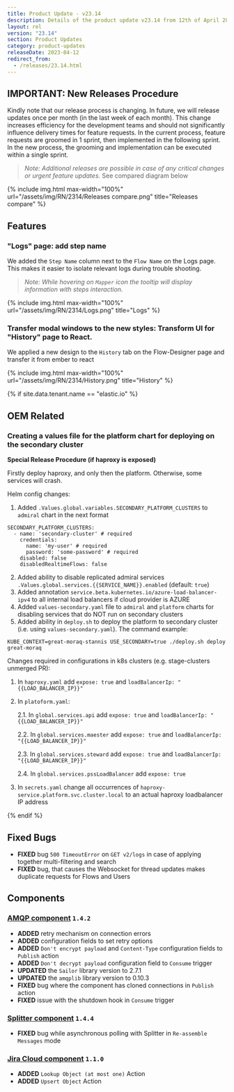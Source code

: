```yaml
---
title: Product Update - v23.14
description: Details of the product update v23.14 from 12th of April 2023.
layout: rel
version: "23.14"
section: Product Updates
category: product-updates
releaseDate: 2023-04-12
redirect_from:
  - /releases/23.14.html
---
```


## IMPORTANT: New Releases Procedure
Kindly note that our release process is changing. In future, we will release updates once per month (in the last week of each month).
This change increases efficiency for the development teams and should not significantly influence delivery times for feature requests. In the current process, feature requests are groomed in 1 sprint, then implemented in the following sprint. In the new process, the grooming and implementation can be  executed within a single sprint.

>_Note: Additional releases are possible in case of any critical changes or urgent feature updates._ 
See compared diagram below

{% include img.html max-width="100%" url="/assets/img/RN/2314/Releases compare.png" title="Releases compare" %}


## Features

### "Logs" page: add step name

We added the `Step Name` column next to the `Flow Name` on the Logs page. This makes it easier to isolate relevant logs during trouble shooting.

> _Note: While hovering on `Mapper` icon the tooltip will display information with steps interaction._

{% include img.html max-width="100%" url="/assets/img/RN/2314/Logs.png" title="Logs" %}

### Transfer modal windows to the new styles: Transform UI for "History" page to React.

We applied a new design to the `History` tab on the Flow-Designer page and transfer it from ember to react



{% include img.html max-width="100%" url="/assets/img/RN/2314/History.png" title="History" %}

{% if site.data.tenant.name == "elastic.io" %}

## OEM Related

### Creating a values file for the platform chart for deploying on the secondary cluster
**Special Release Procedure (if haproxy is exposed)**

Firstly deploy haproxy, and only then the platform. Otherwise, some services will crash.

Helm config changes:

1. Added `.Values.global.variables.SECONDARY_PLATFORM_CLUSTERS` to `admiral` chart in the next format
```
SECONDARY_PLATFORM_CLUSTERS:
  - name: 'secondary-cluster' # required
    credentials:
      name: 'my-user' # required
      password: 'some-password' # required
    disabled: false
    disabledRealtimeFlows: false
```

2. Added ability to disable replicated admiral services `.Values.global.services.{{SERVICE_NAME}}.enabled` (default: `true`)
3. Added annotation `service.beta.kubernetes.io/azure-load-balancer-ipv4` to all internal load balancers if cloud provider is AZURE
4. Added `values-secondary.yaml` file to `admiral` and `platform` charts for disabling services that do NOT run on secondary clusters
5. Added ability in `deploy.sh` to deploy the platform to secondary cluster (i.e. using `values-secondary.yaml`). The command example:
```
KUBE_CONTEXT=great-moraq-stannis USE_SECONDARY=true ./deploy.sh deploy great-moraq
```
Changes required in configurations in k8s clusters (e.g. stage-clusters unmerged PR):
1. In `haproxy.yaml` add `expose: true` and `loadBalancerIp: "{{LOAD_BALANCER_IP}}"` 
2. In `platoform.yaml`:

    2.1. In `global.services.api` add `expose: true` and `loadBalancerIp: "{{LOAD_BALANCER_IP}}"` 

    2.2. In `global.services.maester` add `expose: true` and `loadBalancerIp: "{{LOAD_BALANCER_IP}}"` 

    2.3. In `global.services.steward` add `expose: true` and `loadBalancerIp: "{{LOAD_BALANCER_IP}}"` 

    2.4. In `global.services.pssLoadBalancer` add `expose: true`

3. In `secrets.yaml` change all occurrences of `haproxy-service.platform.svc.cluster.local` to an actual haproxy loadbalancer IP address

{% endif %}




## Fixed Bugs

*   **FIXED** bug `500 TimeoutError` on `GET v2/logs` in case of applying together multi-filtering and search
*   **FIXED** bug, that causes the Websocket for thread updates makes duplicate requests for Flows and Users


## Components

### [AMQP component](/components/amqp/) `1.4.2`

*   **ADDED** retry mechanism on connection errors
*   **ADDED** configuration fields to set retry options
*   **ADDED** `Don't encrypt payload` and `Content-Type` configuration fields to `Publish` action
*   **ADDED** `Don't decrypt payload` configuration field to `Consume` trigger
*   **UPDATED** the `Sailor` library version to 2.7.1
*   **UPDATED** the `amqplib` library version to 0.10.3
*   **FIXED** bug where the component has cloned connections in `Publish` action
*   **FIXED** issue with the shutdown hook in `Consume` trigger


### [Splitter component](/components/splitter/) `1.4.4`

*   **FIXED** bug while asynchronous polling with Splitter in `Re-assemble Messages` mode


### [Jira Cloud component](/components/jira-cloud/) `1.1.0`

*   **ADDED** `Lookup Object (at most one)` Action
*   **ADDED** `Upsert Object` Action
